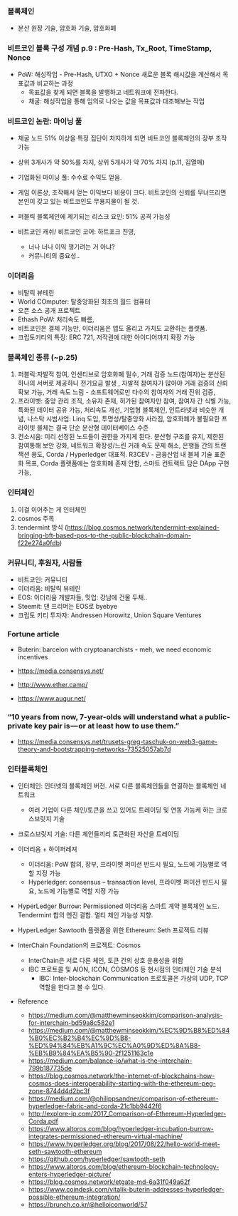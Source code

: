 ### 블록체인
- 분산 원장 기술, 암호화 기술, 암호화폐

### 비트코인 블록 구성 개념 p.9 : Pre-Hash, Tx_Root, TimeStamp, Nonce
- PoW: 해싱작업 - Pre-Hash, UTXO + Nonce 새로운 블록 해시값을 계산해서 목표값과 비교하는 과정
  - 목표값을 찾게 되면 블록을 발행하고 네트워크에 전파한다.
  - 채굴: 해싱작업을 통해 임의로 나오는 값을 목표값과 대조해보는 작업

### 비트코인 논란: 마이닝 풀
- 채굴 노드 51% 이상을 특정 집단이 차지하게 되면 비트코인 블록체인의 장부 조작 가능
- 상위 3개사가 약 50%를 차지, 상위 5개사가 약 70% 차지 (p.11, 김열매)
- 기업화된 마이닝 풀: 수수료 수익도 얻음. 
- 게임 이론상, 조작해서 얻는 이익보다 비용이 크다. 비트코인의 신뢰를 무너뜨리면 본인이 갖고 있는 비트코인도 무용지물이 될 것. 
- 퍼블릭 블록체인에 제기되는 리스크 요인: 51% 공격 가능성

- 비트코인 캐쉬/ 비트코인 코어: 하트포크 진영, 
  - 너나 너나 이익 챙기려는 거 아냐?
  - 커뮤니티의 중요성..

### 이더리움
- 비탈릭 뷰테린
- World COmputer: 탈중앙화된 최초의 월드 컴퓨터
- 오픈 소스 공개 프로젝트
- Ethash PoW: 처리속도 빠름,
- 비트코인은 결제 기능만, 이더리움은 앱도 올리고 가치도 교환하는 플랫폼.
- 크립토키티의 특징: ERC 721, 저작권에 대한 아이디어까지 확장 가능

### 블록체인 종류 (~p.25)
1. 퍼블릭:자발적 참여, 인센티브로 암호화폐 필수, 거래 검증 노드(참여자)는 분산된 하나의 서버로 제공하니 전기요금 발생 , 자발적 참여자가 많아야 거래 검증의 신뢰 확보 가능, 거래 속도 느림 - 소프트웨어로만 다수의 참여자의 거래 진위 검증, 
2. 프라이벳: 중앙 관리 조직, 소유자 존재, 허가된 참여자만 참여, 참여자 간 식별 가능, 특화된 데이터 공유 가능, 처리속도 개선, 기업형 블록체인, 인트라넷과 비슷한 개념, 나스탁 시범사업: Linq 도입, 투명성/탈중앙화 사라짐, 암호화폐가 불필요한 프라이빗 블체는 결국 단순 분산형 데이터베이스 수준
3. 컨소시움: 미리 선정된 노드들이 권한을 가지게 된다. 분산형 구조를 유지, 제한된 참여통해 보안 강화, 네트워크 확장성/느린 거래 속도 문제 해소, 은행들 간의 트랜잭션 용도, Corda / Hyperledger 대표적. R3CEV - 금융산업 내 블체 기술 표준화 목표, Corda 플랫폼에는 암호화폐 존재 안함, 스마트 컨트랙트 담은 DApp 구현 가능, 

### 인터체인
1. 이걸 이어주는 게 인터체인
2. cosmos 주목
3. tendermint 방식 (https://blog.cosmos.network/tendermint-explained-bringing-bft-based-pos-to-the-public-blockchain-domain-f22e274a0fdb)


### 커뮤니티, 후원자, 사람들
- 비트코인: 커뮤니티
- 이더리움: 비탈릭 뷰테린
- EOS: 이더리움 개발자들, 밋업: 강남에 건물 두채..
- Steemit: 댄 프리머는 EOS로 byebye
- 크립토 키티 투자자: Andressen Horowitz, Union Square Ventures 

### Fortune article
- Buterin: barcelon with cryptoanarchists - meh, we need economic incentives

- https://media.consensys.net/
- http://www.ether.camp/
- https://www.augur.net/

### “10 years from now, 7-year-olds will understand what a public-private key pair is — or at least how to use them.”
- https://media.consensys.net/trusets-greg-taschuk-on-web3-game-theory-and-bootstrapping-networks-73525057ab7d


### 인터블록체인
- 인터체인: 인터넷의 블록체인 버전. 서로 다른 블록체인들을 연결하는 블록체인 네트워크
    - 여러 기업이 다른 체인/토큰을 쓰고 있어도 트레이딩 및 연동 가능케 하는 크로스브릿지 기술
- 크로스브릿지 기술: 다른 체인들끼리 토큰화된 자산을 트레이딩
- 이더리움 + 하이퍼레져
    - 이더리움: PoW 합의, 장부, 프라이벳 퍼미션 반드시 필요, 노드에 기능별로 역할 지정 가능
    - Hyperledger: consensus – transaction level, 프라이벳 퍼미션 반드시 필요, 노드에 기능별로 역할 지정 가능
- HyperLedger Burrow: Permissioned 이더리움 스마트 계약 블록체인 노드. Tendermint 합의 엔진 결합. 멀티 체인 가능성 지향.
- HyperLedger Sawtooth 플랫폼을 위한 Ethereum: Seth 프로젝트 리뷰
- InterChain Foundation의 프로젝트: Cosmos
    -   InterChain은 서로 다른 체인, 토큰 간의 상호 운용성을 위함
    -   IBC 프로토콜 및 AION, ICON, COSMOS 등 현시점의 인터체인 기술 분석
        - IBC: Inter-blockchain Communication 프로토콜은 가상의 UDP, TCP 역할을 한다고 볼 수 있다. 

- Reference
    - https://medium.com/@matthewminseokkim/comparison-analysis-for-interchain-bd59a8c582e1
    - https://medium.com/@matthewminseokkim/%EC%9D%B8%ED%84%B0%EC%B2%B4%EC%9D%B8-%ED%94%84%EB%A1%9C%EC%A0%9D%ED%8A%B8-%EB%B9%84%EA%B5%90-2f1251163c1e
    - https://medium.com/balance-io/what-is-the-interchain-799b187735de
    - https://blog.cosmos.network/the-internet-of-blockchains-how-cosmos-does-interoperability-starting-with-the-ethereum-peg-zone-8744d4d2bc3f
    - https://medium.com/@philippsandner/comparison-of-ethereum-hyperledger-fabric-and-corda-21c1bb9442f6 
    - http://explore-ip.com/2017_Comparison-of-Ethereum-Hyperledger-Corda.pdf 
    - https://www.altoros.com/blog/hyperledger-incubation-burrow-integrates-permissioned-ethereum-virtual-machine/
    - https://www.hyperledger.org/blog/2017/08/22/hello-world-meet-seth-sawtooth-ethereum
    - https://github.com/hyperledger/sawtooth-seth
    - https://www.altoros.com/blog/ethereum-blockchain-technology-enters-hyperledger-picture/
    - https://blog.cosmos.network/etgate-md-6a31f049a62f
    - https://www.coindesk.com/vitalik-buterin-addresses-hyperledger-possible-ethereum-integration/
    - https://brunch.co.kr/@helloiconworld/57




